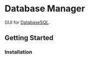 # Database Manager
<p align="justify">
  GUI for <a href="https://github.com/WilliwadelmaWisky/DatabaseSQL">DatabaseSQL</a>.
</p>

## Getting Started
### Installation

